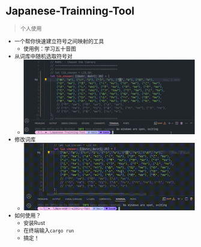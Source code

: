 # Japanese-Trainning-Tool

> 个人使用

* 一个帮你快速建立符号之间映射的工具
  * 使用例：学习五十音图
* 从词库中随机选取符号对
  * ![demo1](./README/demo1.gif)
* 修改词库
  * ![demo2](./README/demo2.gif)
* 如何使用？
  * 安装Rust
  * 在终端输入`cargo run`
  * 搞定！